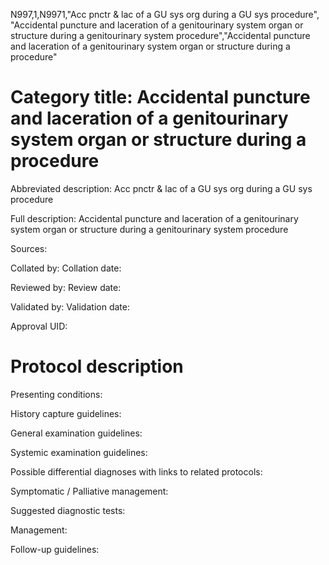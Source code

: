 N997,1,N9971,"Acc pnctr & lac of a GU sys org during a GU sys procedure", "Accidental puncture and laceration of a genitourinary system organ or structure during a genitourinary system procedure","Accidental puncture and laceration of a genitourinary system organ or structure during a procedure"
# Category title: Accidental puncture and laceration of a genitourinary system organ or structure during a procedure

Abbreviated description: Acc pnctr & lac of a GU sys org during a GU sys procedure

Full description: Accidental puncture and laceration of a genitourinary system organ or structure during a genitourinary system procedure

Sources:

Collated by:
Collation date:

Reviewed by:
Review date:

Validated by:
Validation date:

Approval UID:

# Protocol description

Presenting conditions:

History capture guidelines:

General examination guidelines:

Systemic examination guidelines:

Possible differential diagnoses with links to related protocols:

Symptomatic / Palliative management:

Suggested diagnostic tests:

Management:

Follow-up guidelines:
